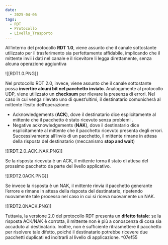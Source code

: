 ```yaml
---
date:
  - 2025-04-06
tags:
  - RDT
  - Protocollo
  - Livello_Trasporto
---
```

All’interno del protocollo **RDT 1.0**, viene assunto che il canale sottostante utilizzato per il trasferimento sia perfettamente affidabile, implicando che il mittente invii i dati nel canale e il ricevitore li legga direttamente, senza alcuna operazione aggiuntiva

![[RDT1.0.PNG]]

Nel protocollo RDT 2.0, invece, viene assunto che il canale sottostante possa **invertire alcuni bit nel pacchetto inviato**. Analogamente al protocollo UDP, viene utilizzato un **checksum** per rilevare la presenza di errori. Nel caso in cui venga rilevato uno di quest’ultimi, il destinatario comunicherà al mittente l’esito dell’operazione: 
- Acknowledgements (**ACK**), dove il destinatario dice esplicitamente al mittente che il pacchetto è stato ricevuto senza problemi .
- Negative acknowledgements (**NAK**), dove il destinatario dice esplicitamente al mittente che il pacchetto ricevuto presenta degli errori.
Successivamente all’invio di un pacchetto, il mittente rimane in attesa della risposta del destinatario (meccanismo **stop and wait**)

![[RDT.2.0_ACK_NAK.PNG]]

Se la risposta ricevuta è un ACK, il mittente torna il stato di attesa del prossimo pacchetto da parte del livello applicativo.

![[RDT2.0ACK.PNG]]

Se invece la risposta è un NAK, il mittente rinvia il pacchetto generante l’errore e rimane in attesa della risposta del destinatario, ripetendo nuovamente tale processo nel caso in cui si riceva nuovamente un NAK.

![[RDT2.0NACK.PNG]]

Tuttavia, la versione 2.0 del protocollo RDT presenta un **difetto fatale**: se la risposta ACK/NAK è corrotta, il mittente non è più a conoscenza di cosa sia accaduto al destinatario. Inoltre, non è sufficiente ritrasmettere il pacchetto per risolvere tale difetto, poiché il destinatario potrebbe ricevere due pacchetti duplicati ed inoltrarli al livello di applicazione. ^07ef55